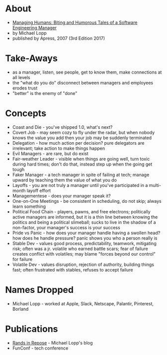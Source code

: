 
# About

* [Managing Humans: Biting and Humorous Tales of a Software Engineering Manager](https://www.apress.com/gp/book/9781484221570)
* by Michael Lopp
* published by Apress, 2007 (3rd Edition 2017)

# Take-Aways

* as a manager, listen, see people, get to know them, make connections at all levels
* the "what do you do" disconnect between managers and employees erodes trust
* "better" is the enemy of "done"

# Concepts

* Coast and Die - you've shipped 1.0, what's next?
* Covert Job - may seem cozy to fly under the radar, but when nobody knows the value you add then your job may be suddenly terminated
* Delegation - how much action per decision? pure delegators are irrelevant; take action to make things happen
* Evil Managers - are rare, but do exist
* Fair-weather Leader - visible when things are going well, turn toxic during hard times; don't do that, instead step up when the going get tough
* Faker Manager - a tech manager in spite of failing at tech; manage upward by teaching them the value of what you do
* Layoffs - you are not truly a manager until you've participated in a multi-month layoff effort
* Managementese - does your manager speak it?
* One-on-One Meetings - be consistent in scheduling, do not skip; always learn something
* Political Food Chain - players, pawns, and free electrons; politically active managers are informed, but it is a thin line between knowing the politics and being a political slimeball; sucks to live in the shadow of a non-factor, your manager's success is your success
* Pride vs Panic - how does your manager handle having a swollen head? how does he handle pressure? panic shows you who a person really is
* Stable Dev - values good process, predictability, teamwork, mitigating risk; often was a jr. volatile who earned battle scars; fear of failure creates conflict with volatiles; may blame "forces beyond our control" for failure
* Volatile Dev - values disruption, rejection of authority, building things fast; often frustrated with stables, refuses to accept failure

# Names Dropped

* Michael Lopp - worked at Apple, Slack, Netscape, Palantir, Pinterest, Borland

# Publications

* [Rands in Repose](https://randsinrepose.com/) - Michael Lopp's blog
* FunConf - tech conference
